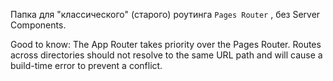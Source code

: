 Папка для "классического" (старого) роутинга `Pages Router` , без Server Components.

Good to know: The App Router takes priority over the Pages Router. Routes across directories should not resolve to the same URL path and will cause a build-time error to prevent a conflict.